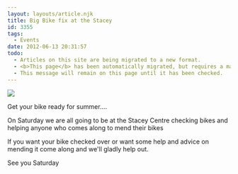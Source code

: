 ```yaml
---
layout: layouts/article.njk
title: Big Bike fix at the Stacey
id: 3355
tags:
  - Events
date: 2012-06-13 20:31:57
todo:
  - Articles on this site are being migrated to a new format.
  - <b>This page</b> has been automatically migrated, but requires a manual check-&amp;-tune to ensure the format and links all work as expected.
  - This message will remain on this page until it has been checked.
---
```


[![](http://www.pompeybug.co.uk/wp-content/uploads/2012/06/bike-fix1-213x300.png)](http://www.pompeybug.co.uk/2012/06/big-bike-fix-at-the-stacey/bike-fix-2/)



Get your bike ready for summer....

On Saturday we are all going to be at the Stacey Centre checking bikes and helping anyone who comes along to mend their bikes

If you want your bike checked over or want some help and advice on mending it come along and we'll gladly help out.

See you Saturday



&nbsp;